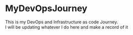 # MyDevOpsJourney
This is my DevOps and Infrastructure as code Journey.<br>
I will be updating whatever I do here and make a record of it
